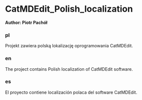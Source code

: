 # CatMDEdit_Polish_localization
**Author: Piotr Pachół**

### pl
Projekt zawiera polską lokalizację oprogramowania CatMDEdit.

### en
The project contains Polish localization of CatMDEdit software.

### es
El proyecto contiene localización polaca del software CatMDEdit.
